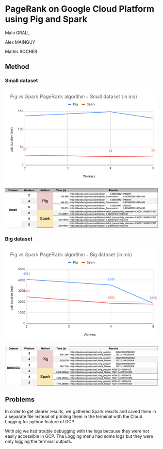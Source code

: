 # PageRank on Google Cloud Platform using Pig and Spark

Malo GRALL

Alex MAINGUY

Mathis ROCHER

## Method

### Small dataset
![Pig vs Spark PageRank algorithm - Small dataset (in ms)](./images/vs-small.png)

![Pig vs Spark PageRank algorithm - Table Small dataset](./images/table-small.png)

### Big dataset
![Pig vs Spark PageRank algorithm - Big dataset (in ms)](./images/vs-big.png)

![Pig vs Spark PageRank algorithm - Table Big dataset](./images/table-big.png)

## Problems 

In order to get clearer results, we gathered Spark results and saved them in a separate file instead of printing them in the terminal with the Cloud Logging for python feature of GCP.

With pig we had trouble debugging with the logs because they were not easily accessible in GCP. The Logging menu had some logs but they were only logging the terminal outputs.
